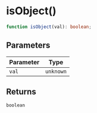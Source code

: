 # isObject()

```ts
function isObject(val): boolean;
```

## Parameters

| Parameter | Type      |
| --------- | --------- |
| `val`     | `unknown` |

## Returns

`boolean`
